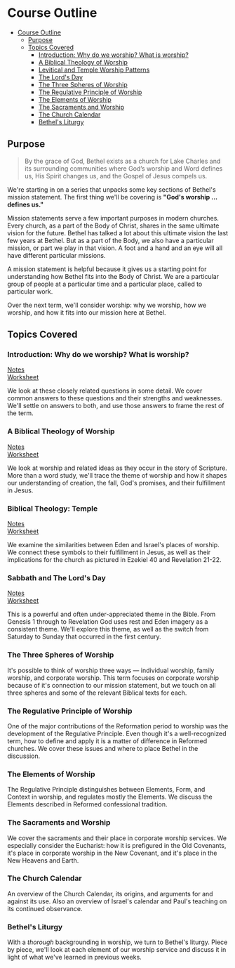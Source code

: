 #  Course Outline

<!-- TOC -->

- [Course Outline](#course-outline)
  - [Purpose](#purpose)
  - [Topics Covered](#topics-covered)
    - [Introduction: Why do we worship? What is worship?](#introduction-why-do-we-worship-what-is-worship)
    - [A Biblical Theology of Worship](#a-biblical-theology-of-worship)
    - [Levitical and Temple Worship Patterns](#levitical-and-temple-worship-patterns)
    - [The Lord's Day](#the-lords-day)
    - [The Three Spheres of Worship](#the-three-spheres-of-worship)
    - [The Regulative Principle of Worship](#the-regulative-principle-of-worship)
    - [The Elements of Worship](#the-elements-of-worship)
    - [The Sacraments and Worship](#the-sacraments-and-worship)
    - [The Church Calendar](#the-church-calendar)
    - [Bethel's Liturgy](#bethels-liturgy)

<!-- /TOC -->

## Purpose

> By the grace of God, Bethel exists as a church for Lake Charles and its surrounding communities where God’s worship and Word defines us, His Spirit changes us, and the Gospel of Jesus compels us.

We're starting in on a series that unpacks some key sections of Bethel's mission statement. The first thing we'll be covering is **"God's worship ... defines us."**

Mission statements serve a few important purposes in modern churches. Every church, as a part of the Body of Christ, shares in the same ultimate vision for the future. Bethel has talked a lot about this ultimate vision the last few years at Bethel. But as a part of the Body, we also have a particular mission, or part we play in that vision. A foot and a hand and an eye will all have different particular missions.

A mission statement is helpful because it gives us a starting point for understanding how Bethel fits into the Body of Christ. We are a particular group of people at a particular time and a particular place, called to particular work.

Over the next term, we'll consider worship: why we worship, how we worship, and how it fits into our mission here at Bethel.

## Topics Covered

### Introduction: Why do we worship? What is worship?

[Notes](1.md)  
[Worksheet](1_Handout.md)  

We look at these closely related questions in some detail. We cover common answers to these questions and their strengths and weaknesses. We'll settle on answers to both, and use those answers to frame the rest of the term.

### A Biblical Theology of Worship

[Notes](2.md)  
[Worksheet](2_Handout.md)

We look at worship and related ideas as they occur in the story of Scripture. More than a word study, we'll trace the theme of worship and how it shapes our understanding of creation, the fall, God's promises, and their fulfillment in Jesus.

### Biblical Theology: Temple

[Notes](3.md)  
[Worksheet](3_Handout.md)

We examine the similarities between Eden and Israel's places of worship. We connect these symbols to their fulfillment in Jesus, as well as their implications for the church as pictured in Ezekiel 40 and Revelation 21-22. 

### Sabbath and The Lord's Day

[Notes](4.md)  
[Worksheet](4_Handout.md)

This is a powerful and often under-appreciated theme in the Bible. From Genesis 1 through to Revelation God uses rest and Eden imagery as a consistent theme. We'll explore this theme, as well as the switch from Saturday to Sunday that occurred in the first century.

### The Three Spheres of Worship

It's possible to think of worship three ways — individual worship, family worship, and corporate worship. This term focuses on corporate worship because of it's connection to our mission statement, but we touch on all three spheres and some of the relevant Biblical texts for each.

### The Regulative Principle of Worship

One of the major contributions of the Reformation period to worship was the development of the Regulative Principle. Even though it's a well-recognized term, how to define and apply it is a matter of difference in Reformed churches. We cover these issues and where to place Bethel in the discussion.

### The Elements of Worship

The Regulative Principle distinguishes between Elements, Form, and Context in worship, and regulates mostly the Elements. We discuss the Elements described in Reformed confessional tradition.

### The Sacraments and Worship

We cover the sacraments and their place in corporate worship services. We especially consider the Eucharist: how it is prefigured in the Old Covenants, it's place in corporate worship in the New Covenant, and it's place in the New Heavens and Earth.

### The Church Calendar

An overview of the Church Calendar, its origins, and arguments for and against its use. Also an overview of Israel's calendar and Paul's teaching on its continued observance.

###  Bethel's Liturgy

With a _thorough_ backgrounding in worship, we turn to Bethel's liturgy. Piece by piece, we'll look at each element of our worship service and discuss it in light of what we've learned in previous weeks.
